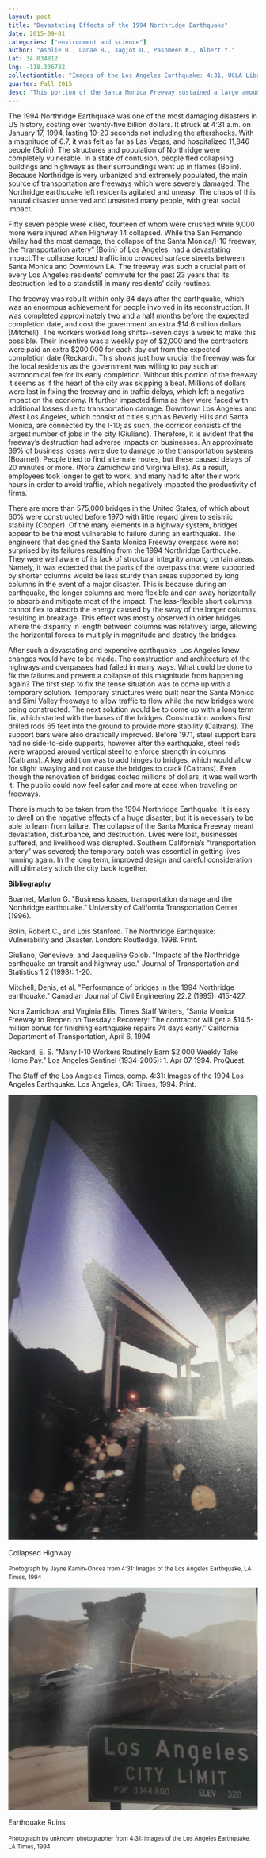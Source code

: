 ```yaml
---
layout: post
title: "Devastating Effects of the 1994 Northridge Earthquake"
date: 2015-09-01
categories: ["environment and science"]
author: "Ashlie B., Danae B., Jagjot D., Pashmeen K., Albert Y."
lat: 34.034812
lng: -118.336782
collectiontitle: "Images of the Los Angeles Earthquake: 4:31, UCLA Library Special Collections"
quarter: Fall 2015
desc: "This portion of the Santa Monica Freeway sustained a large amount of damage from the 1994 Los Angeles Earthquake. Parts of the bridge collapsed, rendering the pathway unusable for several weeks. "
---
```

The 1994 Northridge Earthquake was one of the most damaging disasters in US history, costing over twenty-five billion dollars. It struck at 4:31 a.m. on January 17, 1994, lasting 10-20 seconds not including the aftershocks. With a magnitude of 6.7, it was felt as far as Las Vegas, and hospitalized 11,846 people (Bolin). The structures and population of Northridge were completely vulnerable. In a state of confusion, people fled collapsing buildings and highways as their surroundings went up in flames (Bolin). Because Northridge is very urbanized and extremely populated, the main source of transportation are freeways which were severely damaged. The Northridge earthquake left residents agitated and uneasy. The chaos of this natural disaster unnerved and unseated many people, with great social impact.

Fifty seven people were killed, fourteen of whom were crushed while 9,000 more were injured when Highway 14 collapsed. While the San Fernando Valley had the most damage, the collapse of the Santa Monica/I-10 freeway, the “transportation artery” (Bolin) of Los Angeles, had a devastating impact.The collapse forced traffic into crowded surface streets between Santa Monica and Downtown LA. The freeway was such a crucial part of every Los Angeles residents’ commute for the past 23 years that its destruction led to a standstill in many residents’ daily routines.

The freeway was rebuilt within only 84 days after the earthquake, which was an enormous achievement for people involved in its reconstruction. It was completed approximately two and a half months before the expected completion date, and cost the government an extra $14.6 million dollars (Mitchell). The workers worked long shifts--seven days a week to make this possible. Their incentive was a weekly pay of $2,000 and the contractors were paid an extra $200,000 for each day cut from the expected completion date (Reckard). This shows just how crucial the freeway was for the local residents as the government was willing to pay such an astronomical fee for its early completion. Without this portion of the freeway it seems as if the heart of the city was skipping a beat. Millions of dollars were lost in fixing the freeway and in traffic delays, which left a negative impact on the economy. It further impacted firms as they were faced with additional losses due to transportation damage. Downtown Los Angeles and West Los Angeles, which consist of cities such as Beverly Hills and Santa Monica, are connected by the I-10; as such, the corridor consists of the largest number of jobs in the city (Giuliano). Therefore, it is evident that the freeway’s destruction had adverse impacts on businesses. An approximate 39% of business losses were due to damage to the transportation systems (Boarnet). People tried to find alternate routes, but these caused delays of 20 minutes or more. (Nora Zamichow and Virginia Ellis).  As a result, employees took longer to get to work, and many had to alter their work hours in order to avoid traffic, which negatively impacted the productivity of firms.

There are more than 575,000 bridges in the United States, of which about 60% were constructed before 1970 with little regard given to seismic stability (Cooper). Of the many elements in a highway system, bridges appear to be the most vulnerable to failure during an earthquake. The engineers that designed the Santa Monica Freeway overpass were not surprised by its failures resulting from the 1994 Northridge Earthquake. They were well aware of its lack of structural integrity among certain areas. Namely, it was expected that the parts of the overpass that were supported by shorter columns would be less sturdy than areas supported by long columns in the event of a major disaster. This is because during an earthquake, the longer columns are more flexible and can sway horizontally to absorb and mitigate most of the impact. The less-flexible short columns cannot flex to absorb the energy caused by the sway of the longer columns, resulting in breakage. This effect was mostly observed in older bridges where the disparity in length between columns was relatively large, allowing the horizontal forces to multiply in magnitude and destroy the bridges.

After such a devastating and expensive earthquake, Los Angeles knew changes would have to be made. The construction and architecture of the highways and overpasses had failed in many ways. What could be done to fix the failures and prevent a collapse of this magnitude from happening again? The first step to fix the tense situation was to come up with a temporary solution. Temporary structures were built near the Santa Monica and Simi Valley freeways to allow traffic to flow while the new bridges were being constructed. The next solution would be to come up with a long term fix, which started with the bases of the bridges. Construction workers first drilled rods 65 feet into the ground to provide more stability (Caltrans). The support bars were also drastically improved. Before 1971, steel support bars had no side-to-side supports, however after the earthquake, steel rods were wrapped around vertical steel to enforce strength in columns (Caltrans). A key addition was to add hinges to bridges, which would allow for slight swaying and not cause the bridges to crack (Caltrans). Even though the renovation of bridges costed millions of dollars, it was well worth it. The public could now feel safer and more at ease when traveling on freeways.

There is much to be taken from the 1994 Northridge Earthquake. It is easy to dwell on the negative effects of a huge disaster, but it is necessary to be able to learn from failure. The collapse of the Santa Monica Freeway meant devastation, disturbance, and destruction. Lives were lost, businesses suffered, and livelihood was disrupted. Southern California’s “transportation artery” was severed; the temporary patch was essential in getting lives running again. In the long term, improved design and careful consideration will ultimately stitch the city back together.


**Bibliography**

Boarnet, Marlon G. &quot;Business losses, transportation damage and the Northridge earthquake.&quot; University of California Transportation Center (1996).

Bolin, Robert C., and Lois Stanford. The Northridge Earthquake: Vulnerability and Disaster. London: Routledge, 1998. Print.

Giuliano, Genevieve, and Jacqueline Golob. &quot;Impacts of the Northridge earthquake on transit and highway use.&quot; Journal of Transportation and Statistics 1.2 (1998): 1-20.

Mitchell, Denis, et al. &quot;Performance of bridges in the 1994 Northridge earthquake.&quot; Canadian Journal of Civil Engineering 22.2 (1995): 415-427.

Nora Zamichow and Virginia Ellis, Times Staff Writers, “Santa Monica Freeway to Reopen on Tuesday : Recovery: The contractor will get a $14.5-million bonus for finishing earthquake repairs 74 days early.” California Department of Transportation, April 6, 1994

Reckard, E. S. &quot;Many I-10 Workers Routinely Earn $2,000 Weekly Take Home Pay.&quot; Los Angeles Sentinel (1934-2005): 1. Apr 07 1994. ProQuest.

The Staff of the Los Angeles Times, comp. 4:31: Images of the 1994 Los Angeles Earthquake. Los Angeles, CA: Times, 1994. Print.


<img src='../images/Freeway2.jpg' alt='Color photograph taken underneath a broken portion of the highway.'>
<figcaption><p>Collapsed Highway</p><p><small>Photograph by Jayne Kamin-Oncea from 4:31: Images of the Los Angeles Earthquake, LA Times, 1994</small></p>
<img src='../images/Freeway3.jpg' alt='Color photograph of cars among the ruins of the highway.'>
<figcaption><p>Earthquake Ruins</p><p><small>Photograph by unknown photographer from 4:31: Images of the Los Angeles Earthquake, LA Times, 1994</small></p>
